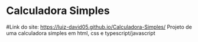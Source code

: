 # Calculadora Simples
#Link do site: https://luiz-david05.github.io/Calculadora-Simples/
Projeto de uma calculadora simples em html, css e typescript/javascript
